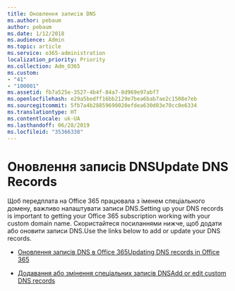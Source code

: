```yaml
---
title: Оновлення записів DNS
ms.author: pebaum
author: pebaum
ms.date: 1/12/2018
ms.audience: Admin
ms.topic: article
ms.service: o365-administration
localization_priority: Priority
ms.collection: Adm_O365
ms.custom:
- "41"
- "100001"
ms.assetid: fb7a525e-3527-4b4f-84a7-8d969e97abf7
ms.openlocfilehash: e29a5bedff16bb2129e7bea6bab7ae2c1508e7eb
ms.sourcegitcommit: 5fb7a4b28859690020efdea630d03e70cc0e6334
ms.translationtype: HT
ms.contentlocale: uk-UA
ms.lasthandoff: 06/28/2019
ms.locfileid: "35366338"
---
```

# <a name="update-dns-records"></a><span data-ttu-id="5acb4-102">Оновлення записів DNS</span><span class="sxs-lookup"><span data-stu-id="5acb4-102">Update DNS Records</span></span>

<span data-ttu-id="5acb4-103">Щоб передплата на Office 365 працювала з іменем спеціального домену, важливо налаштувати записи DNS.</span><span class="sxs-lookup"><span data-stu-id="5acb4-103">Setting up your DNS records is important to getting your Office 365 subscription working with your custom domain name.</span></span> <span data-ttu-id="5acb4-104">Скористайтеся посиланнями нижче, щоб додати або оновити записи DNS.</span><span class="sxs-lookup"><span data-stu-id="5acb4-104">Use the links below to add or update your DNS records.</span></span>
  
- [<span data-ttu-id="5acb4-105">Оновлення записів DNS в Office 365</span><span class="sxs-lookup"><span data-stu-id="5acb4-105">Updating DNS records in Office 365</span></span>](https://support.office.com/article/B0F3FDCA-8A80-4E8E-9EF3-61E8A2A9AB23)

- [<span data-ttu-id="5acb4-106">Додавання або змінення спеціальних записів DNS</span><span class="sxs-lookup"><span data-stu-id="5acb4-106">Add or edit custom DNS records</span></span>](https://support.office.com/article/AF00A516-DD39-4EDA-AF3E-1EAF686C8DC9)
